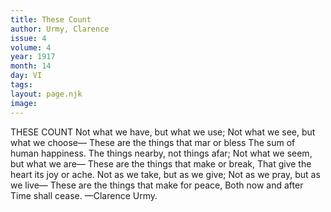 ```yaml
---
title: These Count
author: Urmy, Clarence
issue: 4
volume: 4
year: 1917
month: 14
day: VI
tags:
layout: page.njk
image:
---
```

THESE COUNT   Not what we have, but what we use;    Not what we see, but what we choose—    These are the things that mar or bless    The sum of human happiness.    The things nearby, not things afar;    Not what we seem, but what we are—    These are the things that make or break,    That give the heart its joy or ache.    Not as we take, but as we give;    Not as we pray, but as we live—    These are the things that make for peace,    Both now and after Time shall cease.    —Clarence Urmy. 
